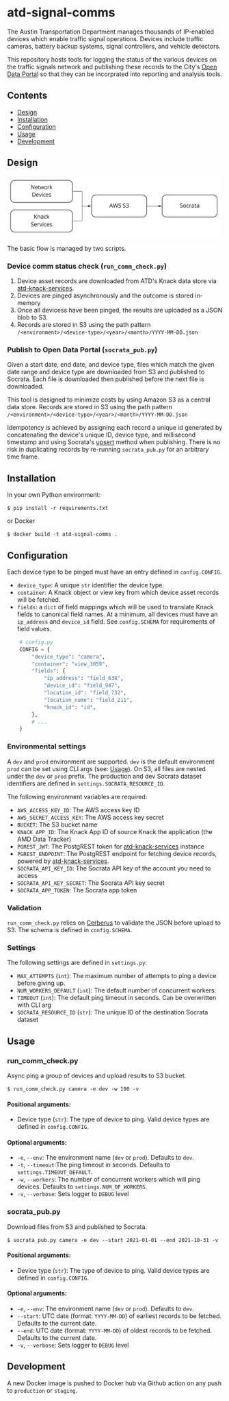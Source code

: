 # atd-signal-comms

The Austin Transportation Department manages thousands of IP-enabled devices which enable traffic signal operations. Devices include traffic cameras, battery backup systems, signal controllers, and vehicle detectors.

This repository hosts tools for logging the status of the various devices on the traffic signals network and publishing these records to the City's [Open Data Portal](data.austintexas.gov) so that they can be incorprated into reporting and analysis tools.

## Contents

- [Design](#design)
- [Installation](#installation)
- [Configuration](#configuration)
- [Usage](#scripts)
- [Development](#development)

## Design

![process flow](flow.jpg)

The basic flow is managed by two scripts.

### Device comm status check (`run_comm_check.py`)

1. Device asset records are downloaded from ATD's Knack data store via [atd-knack-services](https://github.com/cityofaustin/atd-knack-services).
2. Devices are pinged asynchronously and the outcome is stored in-memory
3. Once all devicess have been pinged, the results are uploaded as a JSON blob to S3.
4. Records are stored in S3 using the path pattern `/<environment>/<device-type>/<year>/<month>/YYYY-MM-DD.json`

### Publish to Open Data Portal (`socrata_pub.py`)

Given a start date, end date, and device type, files which match the given date range and device type are downloaded from S3 and published to Socrata. Each file is downloaded then published before the next file is downloaded.

This tool is designed to minimize costs by using Amazon S3 as a central data store. Records are stored in S3 using the path pattern `/<environment>/<device-type>/<year>/<month>/YYYY-MM-DD.json`

Idempotency is achieved by assigning each record a unique id generated by concatenating the device's unique ID, device type, and millisecond timestamp and using Socrata's [upsert](https://dev.socrata.com/publishers/soda-producer/upsert.html) method when publishing. There is no risk in duplicating records by re-running `socrata_pub.py` for an arbitrary time frame.

## Installation

In your own Python environment:

```shell
$ pip install -r requirements.txt
```

or Docker

```shell
$ docker build -t atd-signal-comms .
```

## Configuration

Each device type to be pinged must have an entry defined in `config.CONFIG`.

- `device_type`: A unique `str` identifier the device type.
- `container`: A Knack object or view key from which device asset records will be fetched.
- `fields`: a `dict` of field mappings which will be used to translate Knack fields to canonical field names. At a minimum, all devices must have an `ip_address` and `device_id` field. See `config.SCHEMA` for requirements of field values.

```python
    # config.py
    CONFIG = {
        "device_type": "camera",
        "container": "view_3059",
        "fields": {
            "ip_address": "field_638",
            "device_id": "field_947",
            "location_id": "field_732",
            "location_name": "field_211",
            "knack_id": "id",
        },
        # ...
    }
```

### Environmental settings

A `dev` and `prod` environment are supported. `dev` is the default environment `prod` can be set using CLI args (see: [Usage](#usage)). On S3, all files are nested under the `dev` or `prod` prefix. The production and dev Socrata dataset identifiers are defined in `settings.SOCRATA_RESOURCE_ID`.

The following environment variables are required:

- `AWS_ACCESS_KEY_ID`: The AWS access key ID
- `AWS_SECRET_ACCESS_KEY`: The AWS access key secret
- `BUCKET`: The S3 bucket name
- `KNACK_APP_ID`: The Knack App ID of source Knack the application (the AMD Data Tracker)
- `PGREST_JWT`: The PostgREST token for [atd-knack-services](https://github.com/cityofaustin/atd-knack-services) instance
- `PGREST_ENDPOINT`: The PostgREST endpoint for fetching device records, powered by [atd-knack-services](https://github.com/cityofaustin/atd-knack-services).
- `SOCRATA_API_KEY_ID`: The Socrata API key of the account you need to access
- `SOCRATA_API_KEY_SECRET`: The Socrata API key secret
- `SOCRATA_APP_TOKEN`: The Socrata app token

### Validation

`run_comm_check.py` relies on [Cerberus](https://docs.python-cerberus.org/en/stable/index.html) to validate the JSON before upload to S3. The schema is defined in `config.SCHEMA`.

### Settings

The following settings are defined in `settings.py`:

- `MAX_ATTEMPTS` (`int`): The maximum number of attempts to ping a device before giving up.
- `NUM_WORKERS_DEFAULT` (`int`): The default number of concurrent workers.
- `TIMEOUT` (`int`): The default ping timeout in seconds. Can be overwritten with CLI arg
- `SOCRATA_RESOURCE_ID` (`str`): The unique ID of the destination Socrata dataset

## Usage

### run_comm_check.py

Async ping a group of devices and upload results to S3 bucket.

```shell
$ run_comm_check.py camera -e dev -w 100 -v
```

#### Positional arguments:

- Device type (`str`): The type of device to ping. Valid device types are defined in `config.CONFIG`.

#### Optional arguments:

- `-e`, `--env`: The environment name (`dev` or `prod`). Defaults to `dev`.
- `-t`, `--timeout`:The ping timeout in seconds. Defaults to `settings.TIMEOUT_DEFAULT`.
- `-w`, `--workers`: The number of concurrent workers which will ping devices. Defaults to `settings.NUM_OF_WORKERS`.
- `-v`, `--verbose`: Sets logger to `DEBUG` level

### socrata_pub.py

Download files from S3 and published to Socrata.

```shell
$ socrata_pub.py camera -e dev --start 2021-01-01 --end 2021-10-31 -v
```

#### Positional arguments:

- Device type (`str`): The type of device to ping. Valid device types are defined in `config.CONFIG`.

#### Optional arguments:

- `-e`, `--env`: The environment name (`dev` or `prod`). Defaults to `dev`.
- `--start`: UTC date (format: `YYYY-MM-DD`) of earliest records to be fetched. Defaults to the current date.
- `--end`: UTC date (format: `YYYY-MM-DD`) of oldest records to be fetched. Defaults to the current date.
- `-v`, `--verbose`: Sets logger to `DEBUG` level


## Development

A new Docker image is pushed to Docker hub via Github action on any push to `production` or `staging`.
